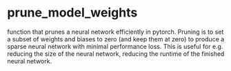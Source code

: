 # prune_model_weights
 function that prunes  a neural network efficiently in pytorch. Pruning is to set a subset of weights and biases to zero (and keep them at zero) to produce a sparse neural network with minimal performance loss. This is useful for e.g. reducing the size of the neural network, reducing the runtime of the finished neural network.
